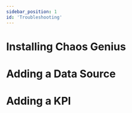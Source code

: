 ```yaml
---
sidebar_position: 1
id: 'Troubleshooting'
---
```

# Installing Chaos Genius

# Adding a Data Source


# Adding a KPI
